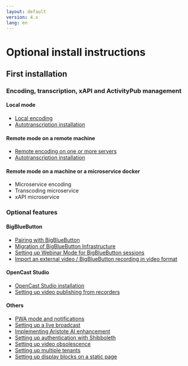 ```yaml
---
layout: default
version: 4.x
lang: en
---
```


# Optional install instructions

## First installation

### Encoding, transcription, xAPI and ActivityPub management

#### Local mode

* [Local encoding](../local-encoding_en)
* [Autotranscription installation](auto-transcription-install_en)

#### Remote mode on a remote machine

* [Remote encoding on one or more servers](../remote-encoding_en)
* [Autotranscription installation](auto-transcription-install_en)

#### Remote mode on a machine or a microservice docker

* Microservice encoding
* Transcoding microservice
* xAPI microservice

### Optional features

#### BigBlueButton

* [Pairing with BigBlueButton](meeting-install_en)
* [Migration of BigBlueButton Infrastructure](bbb-infrastructure-migration-install_en)
* [Setting up Webinar Mode for BigBlueButton sessions](set-up-webinar-mode-bbb-install_en)
* [Import an external video / BigBlueButton recording in video format](import-external-video-bbb-recording-install_en)

#### OpenCast Studio

* [OpenCast Studio installation](opencast-studio-install_en)
* [Setting up video publishing from recorders](video-publication-from-recorders_en)

#### Others

* [PWA mode and notifications](mode_pwa_notification_en)
* [Setting up a live broadcast](set-up-live_en)
* [Implementing Aristote AI enhancement](aristote_en)
* [Setting up authentication with Shibboleth](shibboleth_en)
* [Setting up video obsolescence](obsolescence_en)
* [Setting up multiple tenants](tenant_en)
* [Setting up display blocks on a static page](display-blocks_en)
